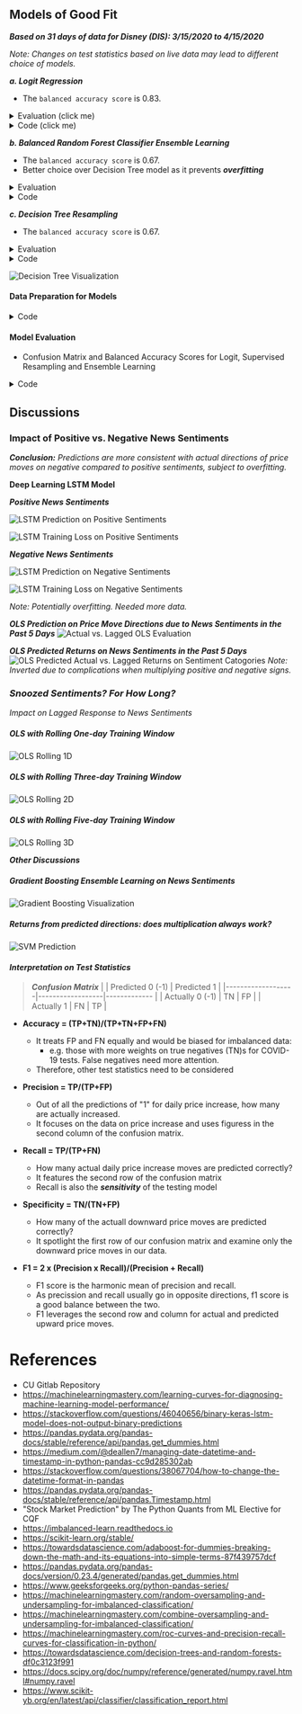 
## Models of Good Fit

_**Based on 31 days of data for Disney (DIS): 3/15/2020 to 4/15/2020**_

_Note: Changes on test statistics based on live data may lead to different choice of models._

_**a. Logit Regression**_
* The `balanced accuracy score` is 0.83.

<details><summary>
Evaluation (click me)
</summary>

![Logit Evaluation](Images/dis_logit_evaluation.png)
![Logit Evaluation on Training vs. Testing Data](Images/dis_logit_eval_train_test.png)

</details>

<details><summary>
Code (click me)
</summary>

```python
# ********* MODEL FITTING *************
   # --------- Loigt -----------
   # --------Start-------------
   
M = 'Logit'
from sklearn import linear_model 
lm = linear_model.LogisticRegression(C = 1e5)
lm.fit(X_train, y_train)
lm_pred = lm.predict(X_test)


  # --------- Logit ------------
   # ---------End -------------

```
</details>


_**b. Balanced Random Forest Classifier Ensemble Learning**_
* The `balanced accuracy score` is 0.67.
* Better choice over Decision Tree model as it prevents _**overfitting**_
<details><summary>
Evaluation
</summary>

![Balanced Random Forest Evaluation](Images/dis_brf_evaluation.png)

</details>

<details><summary>
Code
</summary>

```python

# ********* MODEL FITTING *************
   # -----Balanced Random Forest -------
   # --------Start-------------

# Resample the training data with the RandomOversampler
# fit Random Forest Classifier
from imblearn.ensemble import BalancedRandomForestClassifier
brf = BalancedRandomForestClassifier(n_estimators=100, random_state=42)
brf.fit(X_train, y_train)
brf_pred = brf.predict(X_test)

   # --- Balanced Random Forest --------
   # --------End-------------

```
</details>



_**c. Decision Tree Resampling**_
* The `balanced accuracy score` is 0.67.

<details><summary>
Evaluation
</summary>

![Decision Tree Evaluation](Images/dis_decision_tree_evaluation.png)

</details>

<details><summary>
Code
</summary>

```python

# ********* MODEL FITTING *************
   # ----- Decision Tree -------
   # --------Start-------------

from sklearn import tree
# Needed for decision tree visualization
import pydotplus
from IPython.display import Image

# Creating the decision tree classifier instance
model_tree = tree.DecisionTreeClassifier()
# Fitting the model
model_tree = model_tree.fit(X_train, y_train)
# Making predictions using the testing data
tree_pred = model_tree.predict(X_test)

  # --- Decision Tree --------
   # --------End-------------

```

</details>


![Decision Tree Visualization](Images/DIS_1d_decision_tree_updated.png)


#### Data Preparation for Models

<details><summary>
Code 
</summary>

```python

# Creating training and testing data sets
from sklearn.model_selection import train_test_split
X_train, X_test, y_train, y_test = train_test_split(X, y, test_size = 0.3, shuffle=False, random_state=42) 

# For neural network sequential, LSTM and ensemble learning
#Create the StandardScaler instance
scaler = StandardScaler()
# Fit the Standard Scaler with the training data
X_scaler = scaler.fit(X_train)

# Scale the training data - only scale X_train and X_test data 
X_train_scaled = X_scaler.transform(X_train)
X_test_scaled = X_scaler.transform(X_test)


# Creating validation data sets for deep learning on neural network model training
from sklearn.model_selection import train_test_split
X_train, X_val, y_train, y_val = train_test_split(X_train, y_train, test_size = 0.3, shuffle=False) 


```
</details>

#### Model Evaluation

* Confusion Matrix and Balanced Accuracy Scores for Logit, Supervised Resampling and Ensemble Learning

<details><summary>
Code
</summary>


```python
# Score the accuracy
print("Training vs. Testing - Logit")
print(f"Training Data Score: {lm.score(X_train, y_train):,.04f}")
print(f"Testing Data Score: {lm.score(X_test, y_test):,.04f}")

# Evaluating the Logit model in a nicer format
# Calculating the confusion matrix
cm_lm = confusion_matrix(y_test, lm_pred)
cm_lm_df = pd.DataFrame(
    cm_lm, index=["Actual -1", "Actual 1"], columns=["Predicted -1", "Predicted 1"]
)
# Calculating the accuracy score
acc_lm_score = balanced_accuracy_score(y_test, lm_pred)

# Displaying results
print("Confusion Matrix - Logit")
display(cm_lm_df)
print(f"Balanced Accuracy Score : {acc_lm_score:,.04f}")
print("Classification Report - Logit")
print(classification_report(y_test, lm_pred))

```
</details>


## **Discussions** 

### **Impact of Positive vs. Negative News Sentiments**

_**Conclusion:** Predictions are more consistent with actual directions of price moves on negative compared to positive sentiments, subject to overfitting._

**Deep Learning LSTM Model**

_**Positive News Sentiments**_

![LSTM Prediction on Positive Sentiments](Images/DIS_positive_lstm.png)

![LSTM Training Loss on Positive Sentiments](Images/DIS_loss_positive_sentiments_lstm.png)

_**Negative News Sentiments**_

![LSTM Prediction on Negative Sentiments](Images/DIS_lstm_negative.png)

![LSTM Training Loss on Negative Sentiments](Images/DIS_loss_negative_lstm.png)

_Note: Potentially overfitting. Needed more data._

_**OLS Prediction on Price Move Directions due to News Sentiments in the Past 5 Days**_
![Actual vs. Lagged OLS Evaluation](Images/actual_vs_outofsample_OLS_news_5d_DIS_1d_5dnews.png)

_**OLS Predicted Returns on News Sentiments in the Past 5 Days**_
![OLS Predicted Actual vs. Lagged Returns on Sentiment Catogories ](Images/actual_vs_outofsample_OLS_news_5d_DIS_1d_return_5dnews.png)
_Note: Inverted due to complications when multiplying positive and negative signs._

### _**Snoozed Sentiments? For How Long?**_
_Impact on Lagged Response to News Sentiments_

##### **OLS with Rolling One-day Training Window**

![OLS Rolling 1D](Images/actual_vs_outofsample_ols_DIS_1d.png)

##### **OLS with Rolling Three-day Training Window**

![OLS Rolling 2D](Images/actual_vs_outofsample_ols_DIS_3d.png)

##### **OLS with Rolling Five-day Training Window**

![OLS Rolling 3D](Images/actual_vs_outofsample_OLS_DIS_5d.png)



_**Other Discussions**_

##### **Gradient Boosting Ensemble Learning on News Sentiments**

![Gradient Boosting Visualization](Images/DIS_GradientBoosting_tree_1_updated.png)

##### **Returns from predicted directions: does multiplication always work?**

![SVM Prediction](Images/actual_vs_outofsample_SVM_DIS_1d.png)


#### _Interpretation on Test Statistics_

> _**Confusion Matrix**_
> |                   | Predicted 0 (-1) | Predicted 1  |
> |-------------------|------------------|------------- |
> |  Actually 0 (-1)  |      TN          |     FP       |
> |  Actually 1       |      FN          |     TP       |

* **Accuracy = (TP+TN)/(TP+TN+FP+FN)** 
    * It treats FP and FN equally and would be biased for imbalanced data:
        * e.g. those with more weights on true negatives (TN)s for COVID-19 tests. False negatives need more attention.
    * Therefore, other test statistics need to be considered

* **Precision = TP/(TP+FP)**
    * Out of all the predictions of "1" for daily price increase, how many are actually increased.
    * It focuses on the data on price increase and uses figuress in the second column of the confusion matrix.

* **Recall = TP/(TP+FN)**
    * How many actual daily price increase moves are predicted correctly?
    * It features the second row of the confusion matrix 
    * Recall is also the _**sensitivity**_ of the testing model

* **Specificity = TN/(TN+FP)**
    * How many of the actuall downward price moves are predicted correctly?
    * It spotlight the first row of our confusion matrix and examine only the downward price moves in our data.

* **F1 = 2 x (Precision x Recall)/(Precision + Recall)**
    * F1 score is the harmonic mean of precision and recall.
    * As precission and recall usually go in opposite directions, f1 score is a good balance between the two.
    * F1 leverages the second row and column for actual and predicted upward price moves.



# References

* CU Gitlab Repository
* https://machinelearningmastery.com/learning-curves-for-diagnosing-machine-learning-model-performance/
* https://stackoverflow.com/questions/46040656/binary-keras-lstm-model-does-not-output-binary-predictions
* https://pandas.pydata.org/pandas-docs/stable/reference/api/pandas.get_dummies.html
* https://medium.com/@deallen7/managing-date-datetime-and-timestamp-in-python-pandas-cc9d285302ab
* https://stackoverflow.com/questions/38067704/how-to-change-the-datetime-format-in-pandas
* https://pandas.pydata.org/pandas-docs/stable/reference/api/pandas.Timestamp.html
* "Stock Market Prediction" by The Python Quants from ML Elective for CQF
* https://imbalanced-learn.readthedocs.io
* https://scikit-learn.org/stable/
* https://towardsdatascience.com/adaboost-for-dummies-breaking-down-the-math-and-its-equations-into-simple-terms-87f439757dcf
* https://pandas.pydata.org/pandas-docs/version/0.23.4/generated/pandas.get_dummies.html
* https://www.geeksforgeeks.org/python-pandas-series/
* https://machinelearningmastery.com/random-oversampling-and-undersampling-for-imbalanced-classification/
* https://machinelearningmastery.com/combine-oversampling-and-undersampling-for-imbalanced-classification/
* https://machinelearningmastery.com/roc-curves-and-precision-recall-curves-for-classification-in-python/
* https://towardsdatascience.com/decision-trees-and-random-forests-df0c3123f991
* https://docs.scipy.org/doc/numpy/reference/generated/numpy.ravel.html#numpy.ravel
* https://www.scikit-yb.org/en/latest/api/classifier/classification_report.html